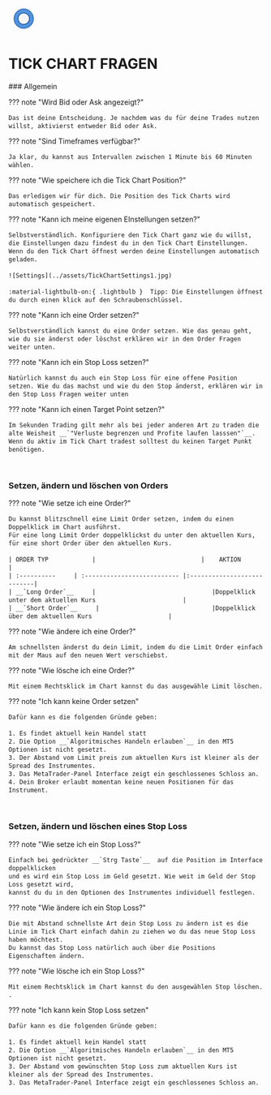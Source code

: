 
<a href="../.." title="MetaTrader-Panel" aria-label="MetaTrader-Panel">
<svg class="mobile_only" width="60" height="60" viewbox="0 0 40 40" xmlns="http://www.w3.org/2000/svg">
  <circle cx="20" cy="20" fill="none" r="12" stroke="#1750AC" stroke-width="3">
	<animate attributeName="r" from="8" to="20" dur="1.5s" begin="0s" repeatCount="indefinite"/>
	<animate attributeName="opacity" from="1" to="0" dur="1.5s" begin="0s" repeatCount="indefinite"/>
  </circle>
  <circle cx="20" cy="20" fill="#3373C4" r="13"/>
  <circle cx="20" cy="20" fill="#5494DA" r="12"/>
  <circle cx="20" cy="20" fill="#1750AC" r="8"/>
  <circle cx="20" cy="20" fill="#F5F5F5" r="7"/>
</svg>
</a>

# TICK CHART FRAGEN
<p id="com-faq"></p>
### Allgemein	 	 

??? note "Wird Bid oder Ask angezeigt?"

    Das ist deine Entscheidung. Je nachdem was du für deine Trades nutzen willst, aktivierst entweder Bid oder Ask.
	
??? note "Sind Timeframes verfügbar?"

    Ja klar, du kannst aus Intervallen zwischen 1 Minute bis 60 Minuten wählen.

??? note "Wie speichere ich die Tick Chart Position?"

    Das erledigen wir für dich. Die Position des Tick Charts wird automatisch gespeichert.

??? note "Kann ich meine eigenen EInstellungen setzen?"

    Selbstverständlich. Konfiguriere den Tick Chart ganz wie du willst, die Einstellungen dazu findest du in den Tick Chart Einstellungen.
	Wenn du den Tick Chart öffnest werden deine Einstellungen automatisch geladen.  
	
	![Settings](../assets/TickChartSettings1.jpg)   
	
	:material-lightbulb-on:{ .lightbulb }  Tipp: Die Einstellungen öffnest du durch einen klick auf den Schraubenschlüssel.	

??? note "Kann ich eine Order setzen?"

    Selbstverständlich kannst du eine Order setzen. Wie das genau geht, wie du sie änderst oder löschst erklären wir in den Order Fragen weiter unten.

??? note "Kann ich ein Stop Loss setzen?"

    Natürlich kannst du auch ein Stop Loss für eine offene Position setzen. Wie du das machst und wie du den Stop änderst, erklären wir in den Stop Loss Fragen weiter unten

??? note "Kann ich einen Target Point setzen?"

    Im Sekunden Trading gilt mehr als bei jeder anderen Art zu traden die alte Weisheit __`"Verluste begrenzen und Profite laufen lasssen"`__. 
	Wenn du aktiv im Tick Chart tradest solltest du keinen Target Punkt benötigen.
	
<br>
	
### Setzen, ändern und löschen von Orders
??? note "Wie setze ich eine Order?"

    Du kannst blitzschnell eine Limit Order setzen, indem du einen Doppelklick im Chart ausführst.  
	Für eine long Limit Order doppelklickst du unter den aktuellen Kurs, für eine short Order über den aktuellen Kurs.
	
	| ORDER TYP            |                             |    AKTION                  |
	| :----------     | :-------------------------- |:---------------------------|
	| __`Long Order`__     |    							|Doppelklick unter dem aktuellen Kurs   					 |
	| __`Short Order`__     |    							|Doppelklick über dem aktuellen Kurs   					 |

??? note "Wie ändere ich eine Order?"

    Am schnellsten änderst du dein Limit, indem du die Limit Order einfach mit der Maus auf den neuen Wert verschiebst. 
	
??? note "Wie lösche ich eine Order?"

    Mit einem Rechtsklick im Chart kannst du das ausgewähle Limit löschen.  	
	
??? note "Ich kann keine Order setzen"

	Dafür kann es die folgenden Gründe geben:  
	
    1. Es findet aktuell kein Handel statt
	2. Die Option __`Algoritmisches Handeln erlauben`__ in den MT5 Optionen ist nicht gesetzt.
	3. Der Abstand vom Limit preis zum aktuellen Kurs ist kleiner als der Spread des Instrumentes.
	3. Das MetaTrader-Panel Interface zeigt ein geschlossenes Schloss an.
	4. Dein Broker erlaubt momentan keine neuen Positionen für das Instrument.
	
<br>

### Setzen, ändern und löschen eines Stop Loss
??? note "Wie setze ich ein Stop Loss?"

    Einfach bei gedrückter __`Strg Taste`__  auf die Position im Interface doppelklicken
	und es wird ein Stop Loss im Geld gesetzt. Wie weit im Geld der Stop Loss gesetzt wird, 
	kannst du du in den Optionen des Instrumentes individuell festlegen.

	
??? note "Wie ändere ich ein Stop Loss?"

    Die mit Abstand schnellste Art dein Stop Loss zu ändern ist es die Linie im Tick Chart einfach dahin zu ziehen wo du das neue Stop Loss haben möchtest.
	Du kannst das Stop Loss natürlich auch über die Positions Eigenschaften ändern.
	
??? note "Wie lösche ich ein Stop Loss?"

    Mit einem Rechtsklick im Chart kannst du den ausgewählen Stop löschen.  	.		

??? note "Ich kann kein Stop Loss setzen"

	Dafür kann es die folgenden Gründe geben:  
	
    1. Es findet aktuell kein Handel statt
	2. Die Option __`Algoritmisches Handeln erlauben`__ in den MT5 Optionen ist nicht gesetzt.
	3. Der Abstand vom gewünschten Stop Loss zum aktuellen Kurs ist kleiner als der Spread des Instrumentes.
	3. Das MetaTrader-Panel Interface zeigt ein geschlossenes Schloss an.
	
<br>
<br>	
<br>
<br>
<br>